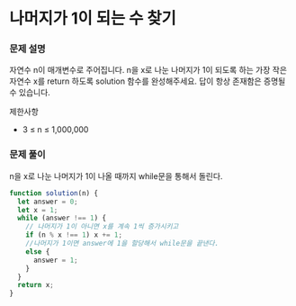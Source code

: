 # 나머지가 1이 되는 수 찾기

### 문제 설명

자연수 n이 매개변수로 주어집니다. n을 x로 나눈 나머지가 1이 되도록 하는 가장 작은 자연수 x를 return 하도록 solution 함수를 완성해주세요. 답이 항상 존재함은 증명될 수 있습니다.

제한사항

- 3 ≤ n ≤ 1,000,000

### 문제 풀이

n을 x로 나눈 나머지가 1이 나올 때까지 while문을 통해서 돌린다.

```js
function solution(n) {
  let answer = 0;
  let x = 1;
  while (answer !== 1) {
    // 나머지가 1이 아니면 x를 계속 1씩 증가시키고
    if (n % x !== 1) x += 1;
    //나머지가 1이면 answer에 1을 할당해서 while문을 끝낸다.
    else {
      answer = 1;
    }
  }
  return x;
}
```
